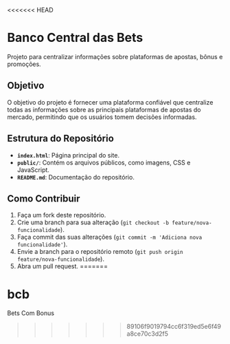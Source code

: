 <<<<<<< HEAD
# Banco Central das Bets

Projeto para centralizar informações sobre plataformas de apostas, bônus e promoções.

## Objetivo

O objetivo do projeto é fornecer uma plataforma confiável que centralize todas as informações sobre as principais plataformas de apostas do mercado, permitindo que os usuários tomem decisões informadas.

## Estrutura do Repositório

- **`index.html`**: Página principal do site.
- **`public/`**: Contém os arquivos públicos, como imagens, CSS e JavaScript.
- **`README.md`**: Documentação do repositório.

## Como Contribuir

1. Faça um fork deste repositório.
2. Crie uma branch para sua alteração (`git checkout -b feature/nova-funcionalidade`).
3. Faça commit das suas alterações (`git commit -m 'Adiciona nova funcionalidade'`).
4. Envie a branch para o repositório remoto (`git push origin feature/nova-funcionalidade`).
5. Abra um pull request.
=======
# bcb
Bets Com Bonus
>>>>>>> 89106f9019794cc6f319ed5e6f49a8ce70c3d2f5
